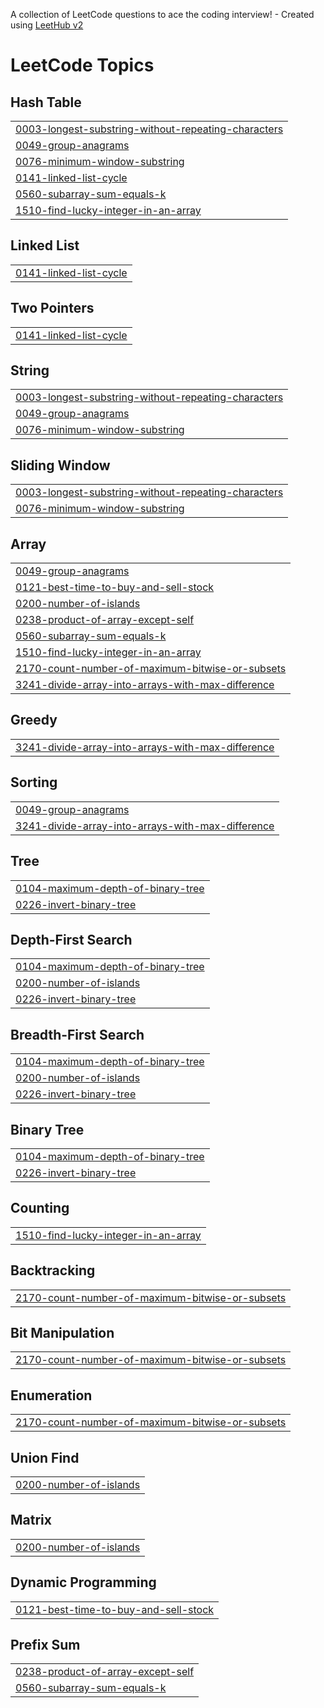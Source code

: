 A collection of LeetCode questions to ace the coding interview! - Created using [LeetHub v2](https://github.com/arunbhardwaj/LeetHub-2.0)
<!---LeetCode Topics Start-->
# LeetCode Topics
## Hash Table
|  |
| ------- |
| [0003-longest-substring-without-repeating-characters](https://github.com/TharunChunchu/NC150CPP/tree/master/0003-longest-substring-without-repeating-characters) |
| [0049-group-anagrams](https://github.com/TharunChunchu/NC150CPP/tree/master/0049-group-anagrams) |
| [0076-minimum-window-substring](https://github.com/TharunChunchu/NC150CPP/tree/master/0076-minimum-window-substring) |
| [0141-linked-list-cycle](https://github.com/TharunChunchu/NC150CPP/tree/master/0141-linked-list-cycle) |
| [0560-subarray-sum-equals-k](https://github.com/TharunChunchu/NC150CPP/tree/master/0560-subarray-sum-equals-k) |
| [1510-find-lucky-integer-in-an-array](https://github.com/TharunChunchu/NC150CPP/tree/master/1510-find-lucky-integer-in-an-array) |
## Linked List
|  |
| ------- |
| [0141-linked-list-cycle](https://github.com/TharunChunchu/NC150CPP/tree/master/0141-linked-list-cycle) |
## Two Pointers
|  |
| ------- |
| [0141-linked-list-cycle](https://github.com/TharunChunchu/NC150CPP/tree/master/0141-linked-list-cycle) |
## String
|  |
| ------- |
| [0003-longest-substring-without-repeating-characters](https://github.com/TharunChunchu/NC150CPP/tree/master/0003-longest-substring-without-repeating-characters) |
| [0049-group-anagrams](https://github.com/TharunChunchu/NC150CPP/tree/master/0049-group-anagrams) |
| [0076-minimum-window-substring](https://github.com/TharunChunchu/NC150CPP/tree/master/0076-minimum-window-substring) |
## Sliding Window
|  |
| ------- |
| [0003-longest-substring-without-repeating-characters](https://github.com/TharunChunchu/NC150CPP/tree/master/0003-longest-substring-without-repeating-characters) |
| [0076-minimum-window-substring](https://github.com/TharunChunchu/NC150CPP/tree/master/0076-minimum-window-substring) |
## Array
|  |
| ------- |
| [0049-group-anagrams](https://github.com/TharunChunchu/NC150CPP/tree/master/0049-group-anagrams) |
| [0121-best-time-to-buy-and-sell-stock](https://github.com/TharunChunchu/NC150CPP/tree/master/0121-best-time-to-buy-and-sell-stock) |
| [0200-number-of-islands](https://github.com/TharunChunchu/NC150CPP/tree/master/0200-number-of-islands) |
| [0238-product-of-array-except-self](https://github.com/TharunChunchu/NC150CPP/tree/master/0238-product-of-array-except-self) |
| [0560-subarray-sum-equals-k](https://github.com/TharunChunchu/NC150CPP/tree/master/0560-subarray-sum-equals-k) |
| [1510-find-lucky-integer-in-an-array](https://github.com/TharunChunchu/NC150CPP/tree/master/1510-find-lucky-integer-in-an-array) |
| [2170-count-number-of-maximum-bitwise-or-subsets](https://github.com/TharunChunchu/NC150CPP/tree/master/2170-count-number-of-maximum-bitwise-or-subsets) |
| [3241-divide-array-into-arrays-with-max-difference](https://github.com/TharunChunchu/NC150CPP/tree/master/3241-divide-array-into-arrays-with-max-difference) |
## Greedy
|  |
| ------- |
| [3241-divide-array-into-arrays-with-max-difference](https://github.com/TharunChunchu/NC150CPP/tree/master/3241-divide-array-into-arrays-with-max-difference) |
## Sorting
|  |
| ------- |
| [0049-group-anagrams](https://github.com/TharunChunchu/NC150CPP/tree/master/0049-group-anagrams) |
| [3241-divide-array-into-arrays-with-max-difference](https://github.com/TharunChunchu/NC150CPP/tree/master/3241-divide-array-into-arrays-with-max-difference) |
## Tree
|  |
| ------- |
| [0104-maximum-depth-of-binary-tree](https://github.com/TharunChunchu/NC150CPP/tree/master/0104-maximum-depth-of-binary-tree) |
| [0226-invert-binary-tree](https://github.com/TharunChunchu/NC150CPP/tree/master/0226-invert-binary-tree) |
## Depth-First Search
|  |
| ------- |
| [0104-maximum-depth-of-binary-tree](https://github.com/TharunChunchu/NC150CPP/tree/master/0104-maximum-depth-of-binary-tree) |
| [0200-number-of-islands](https://github.com/TharunChunchu/NC150CPP/tree/master/0200-number-of-islands) |
| [0226-invert-binary-tree](https://github.com/TharunChunchu/NC150CPP/tree/master/0226-invert-binary-tree) |
## Breadth-First Search
|  |
| ------- |
| [0104-maximum-depth-of-binary-tree](https://github.com/TharunChunchu/NC150CPP/tree/master/0104-maximum-depth-of-binary-tree) |
| [0200-number-of-islands](https://github.com/TharunChunchu/NC150CPP/tree/master/0200-number-of-islands) |
| [0226-invert-binary-tree](https://github.com/TharunChunchu/NC150CPP/tree/master/0226-invert-binary-tree) |
## Binary Tree
|  |
| ------- |
| [0104-maximum-depth-of-binary-tree](https://github.com/TharunChunchu/NC150CPP/tree/master/0104-maximum-depth-of-binary-tree) |
| [0226-invert-binary-tree](https://github.com/TharunChunchu/NC150CPP/tree/master/0226-invert-binary-tree) |
## Counting
|  |
| ------- |
| [1510-find-lucky-integer-in-an-array](https://github.com/TharunChunchu/NC150CPP/tree/master/1510-find-lucky-integer-in-an-array) |
## Backtracking
|  |
| ------- |
| [2170-count-number-of-maximum-bitwise-or-subsets](https://github.com/TharunChunchu/NC150CPP/tree/master/2170-count-number-of-maximum-bitwise-or-subsets) |
## Bit Manipulation
|  |
| ------- |
| [2170-count-number-of-maximum-bitwise-or-subsets](https://github.com/TharunChunchu/NC150CPP/tree/master/2170-count-number-of-maximum-bitwise-or-subsets) |
## Enumeration
|  |
| ------- |
| [2170-count-number-of-maximum-bitwise-or-subsets](https://github.com/TharunChunchu/NC150CPP/tree/master/2170-count-number-of-maximum-bitwise-or-subsets) |
## Union Find
|  |
| ------- |
| [0200-number-of-islands](https://github.com/TharunChunchu/NC150CPP/tree/master/0200-number-of-islands) |
## Matrix
|  |
| ------- |
| [0200-number-of-islands](https://github.com/TharunChunchu/NC150CPP/tree/master/0200-number-of-islands) |
## Dynamic Programming
|  |
| ------- |
| [0121-best-time-to-buy-and-sell-stock](https://github.com/TharunChunchu/NC150CPP/tree/master/0121-best-time-to-buy-and-sell-stock) |
## Prefix Sum
|  |
| ------- |
| [0238-product-of-array-except-self](https://github.com/TharunChunchu/NC150CPP/tree/master/0238-product-of-array-except-self) |
| [0560-subarray-sum-equals-k](https://github.com/TharunChunchu/NC150CPP/tree/master/0560-subarray-sum-equals-k) |
<!---LeetCode Topics End-->